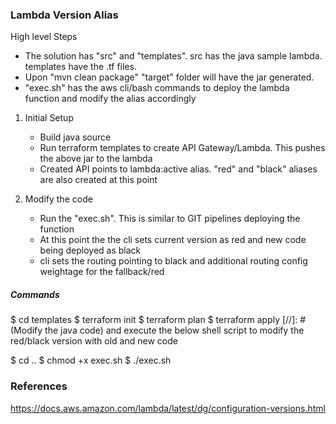 ### Lambda Version Alias

High level Steps

- The solution has "src" and "templates". src has the java sample lambda. templates have the .tf files. 
- Upon "mvn clean package" "target" folder will have the jar generated. 
- "exec.sh" has the aws cli/bash commands to deploy the lambda function and modify the alias accordingly

1) Initial Setup

	 - Build java source
	 - Run terraform templates to create API Gateway/Lambda. This pushes the above jar to the lambda
	 - Created API points to lambda:active alias. "red" and "black" aliases are also created at this point

2) Modify the code

	 - Run the "exec.sh". This is similar to GIT pipelines deploying the function
	 - At this point the the cli sets current version as red and new code being deployed as black
	 - cli sets the routing pointing to black and additional routing config weightage for the fallback/red

##### Commands

$ cd templates
$ terraform init
$ terraform plan
$ terraform apply
[//]: # (Modify the java code) and execute the below shell script to modify the red/black version with old and new code

$ cd ..
$ chmod +x exec.sh
$ ./exec.sh



### References

https://docs.aws.amazon.com/lambda/latest/dg/configuration-versions.html